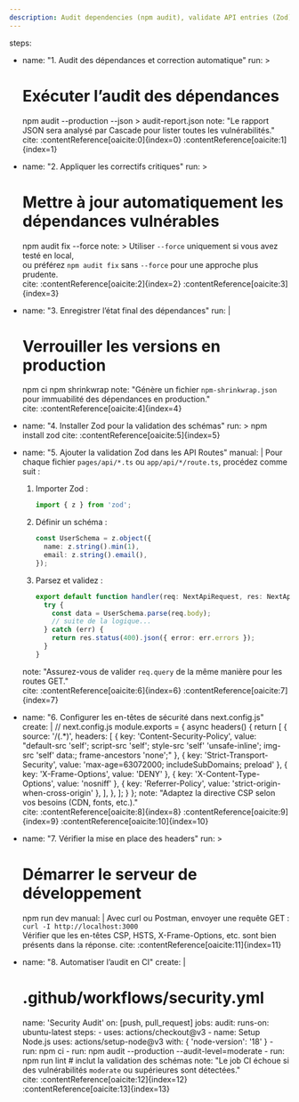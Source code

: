 ```yaml
---
description: Audit dependencies (npm audit), validate API entries (Zod) and configure secure HTTP headers.
---
```


steps:
  - name: "1. Audit des dépendances et correction automatique"
    run: >
      # Exécuter l’audit des dépendances
      npm audit --production --json > audit-report.json
    note: "Le rapport JSON sera analysé par Cascade pour lister toutes les vulnérabilités."  
    cite: :contentReference[oaicite:0]{index=0} :contentReference[oaicite:1]{index=1}

  - name: "2. Appliquer les correctifs critiques"
    run: >
      # Mettre à jour automatiquement les dépendances vulnérables
      npm audit fix --force
    note: >
      Utiliser `--force` uniquement si vous avez testé en local,  
      ou préférez `npm audit fix` sans `--force` pour une approche plus prudente.  
    cite: :contentReference[oaicite:2]{index=2} :contentReference[oaicite:3]{index=3}

  - name: "3. Enregistrer l’état final des dépendances"
    run: |
      # Verrouiller les versions en production
      npm ci
      npm shrinkwrap
    note: "Génère un fichier `npm-shrinkwrap.json` pour immuabilité des dépendances en production."  
    cite: :contentReference[oaicite:4]{index=4}

  - name: "4. Installer Zod pour la validation des schémas"
    run: >
      npm install zod
    cite: :contentReference[oaicite:5]{index=5}

  - name: "5. Ajouter la validation Zod dans les API Routes"
    manual: |
      Pour chaque fichier `pages/api/*.ts` ou `app/api/*/route.ts`, procédez comme suit :
      1. Importer Zod :
         ```ts
         import { z } from 'zod';
         ```
      2. Définir un schéma :
         ```ts
         const UserSchema = z.object({
           name: z.string().min(1),
           email: z.string().email(),
         });
         ```
      3. Parsez et validez :
         ```ts
         export default function handler(req: NextApiRequest, res: NextApiResponse) {
           try {
             const data = UserSchema.parse(req.body);
             // suite de la logique...
           } catch (err) {
             return res.status(400).json({ error: err.errors });
           }
         }
         ```
    note: "Assurez-vous de valider `req.query` de la même manière pour les routes GET."  
    cite: :contentReference[oaicite:6]{index=6} :contentReference[oaicite:7]{index=7}

  - name: "6. Configurer les en-têtes de sécurité dans next.config.js"
    create: |
      // next.config.js
      module.exports = {
        async headers() {
          return [
            {
              source: '/(.*)',
              headers: [
                {
                  key: 'Content-Security-Policy',
                  value: \"default-src 'self'; script-src 'self'; style-src 'self' 'unsafe-inline'; img-src 'self' data:; frame-ancestors 'none';\"
                },
                { key: 'Strict-Transport-Security', value: 'max-age=63072000; includeSubDomains; preload' },
                { key: 'X-Frame-Options', value: 'DENY' },
                { key: 'X-Content-Type-Options', value: 'nosniff' },
                { key: 'Referrer-Policy', value: 'strict-origin-when-cross-origin' },
              ],
            },
          ];
        }
      };
    note: "Adaptez la directive CSP selon vos besoins (CDN, fonts, etc.)."  
    cite: :contentReference[oaicite:8]{index=8} :contentReference[oaicite:9]{index=9} :contentReference[oaicite:10]{index=10}

  - name: "7. Vérifier la mise en place des headers"
    run: >
      # Démarrer le serveur de développement
      npm run dev
    manual: |
      Avec curl ou Postman, envoyer une requête GET :  
      `curl -I http://localhost:3000`  
      Vérifier que les en-têtes CSP, HSTS, X-Frame-Options, etc. sont bien présents dans la réponse.
    cite: :contentReference[oaicite:11]{index=11}

  - name: "8. Automatiser l’audit en CI"
    create: |
      # .github/workflows/security.yml
      name: 'Security Audit'
      on: [push, pull_request]
      jobs:
        audit:
          runs-on: ubuntu-latest
          steps:
            - uses: actions/checkout@v3
            - name: Setup Node.js
              uses: actions/setup-node@v3
              with: { 'node-version': '18' }
            - run: npm ci
            - run: npm audit --production --audit-level=moderate
            - run: npm run lint  # inclut la validation des schémas
    note: "Le job CI échoue si des vulnérabilités `moderate` ou supérieures sont détectées."  
    cite: :contentReference[oaicite:12]{index=12} :contentReference[oaicite:13]{index=13}